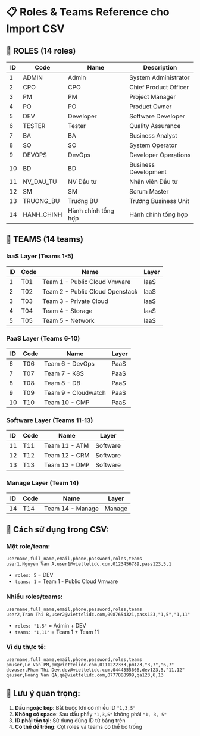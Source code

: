 # 📋 Roles & Teams Reference cho Import CSV

## 👥 **ROLES (14 roles)**

| ID | Code | Name | Description |
|----|------|------|-------------|
| 1 | ADMIN | Admin | System Administrator |
| 2 | CPO | CPO | Chief Product Officer |
| 3 | PM | PM | Project Manager |
| 4 | PO | PO | Product Owner |
| 5 | DEV | Developer | Software Developer |
| 6 | TESTER | Tester | Quality Assurance |
| 7 | BA | BA | Business Analyst |
| 8 | SO | SO | System Operator |
| 9 | DEVOPS | DevOps | Developer Operations |
| 10 | BD | BD | Business Development |
| 11 | NV_DAU_TU | NV Đầu tư | Nhân viên Đầu tư |
| 12 | SM | SM | Scrum Master |
| 13 | TRUONG_BU | Trưởng BU | Trưởng Business Unit |
| 14 | HANH_CHINH | Hành chính tổng hợp | Hành chính tổng hợp |

## 🏢 **TEAMS (14 teams)**

### **IaaS Layer (Teams 1-5)**
| ID | Code | Name | Layer |
|----|------|------|-------|
| 1 | T01 | Team 1 - Public Cloud Vmware | IaaS |
| 2 | T02 | Team 2 - Public Cloud Openstack | IaaS |
| 3 | T03 | Team 3 - Private Cloud | IaaS |
| 4 | T04 | Team 4 - Storage | IaaS |
| 5 | T05 | Team 5 - Network | IaaS |

### **PaaS Layer (Teams 6-10)**
| ID | Code | Name | Layer |
|----|------|------|-------|
| 6 | T06 | Team 6 - DevOps | PaaS |
| 7 | T07 | Team 7 - K8S | PaaS |
| 8 | T08 | Team 8 - DB | PaaS |
| 9 | T09 | Team 9 - Cloudwatch | PaaS |
| 10 | T10 | Team 10 - CMP | PaaS |

### **Software Layer (Teams 11-13)**
| ID | Code | Name | Layer |
|----|------|------|-------|
| 11 | T11 | Team 11 - ATM | Software |
| 12 | T12 | Team 12 - CRM | Software |
| 13 | T13 | Team 13 - DMP | Software |

### **Manage Layer (Team 14)**
| ID | Code | Name | Layer |
|----|------|------|-------|
| 14 | T14 | Team 14 - Manage | Manage |

## 📝 **Cách sử dụng trong CSV:**

### **Một role/team:**
```csv
username,full_name,email,phone,password,roles,teams
user1,Nguyen Van A,user1@viettelidc.com,0123456789,pass123,5,1
```
- `roles: 5` = DEV
- `teams: 1` = Team 1 - Public Cloud Vmware

### **Nhiều roles/teams:**
```csv
username,full_name,email,phone,password,roles,teams
user2,Tran Thi B,user2@viettelidc.com,0987654321,pass123,"1,5","1,11"
```
- `roles: "1,5"` = Admin + DEV
- `teams: "1,11"` = Team 1 + Team 11

### **Ví dụ thực tế:**
```csv
username,full_name,email,phone,password,roles,teams
pmuser,Le Van PM,pm@viettelidc.com,0111222333,pm123,"3,7","6,7"
devuser,Pham Thi Dev,dev@viettelidc.com,0444555666,dev123,5,"11,12"
qauser,Hoang Van QA,qa@viettelidc.com,0777888999,qa123,6,13
```

## 🎯 **Lưu ý quan trọng:**

1. **Dấu ngoặc kép**: Bắt buộc khi có nhiều ID `"1,3,5"`
2. **Không có space**: Sau dấu phẩy `"1,3,5"` không phải `"1, 3, 5"`
3. **ID phải tồn tại**: Sử dụng đúng ID từ bảng trên
4. **Có thể để trống**: Cột roles và teams có thể bỏ trống
